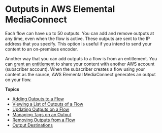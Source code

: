 # Outputs in AWS Elemental MediaConnect<a name="outputs"></a>

Each flow can have up to 50 outputs\. You can add and remove outputs at any time, even when the flow is active\. These outputs are sent to the IP address that you specify\. This option is useful if you intend to send your content to an on\-premises encoder\.

Another way that you can add outputs to a flow is from an entitlement\. You can [grant an entitlement](entitlements-grant.md) to share your content with another AWS account \(subscriber account\)\. When the subscriber creates a flow using your content as the source, AWS Elemental MediaConnect generates an output on your flow\.

**Topics**
+ [Adding Outputs to a Flow](outputs-add.md)
+ [Viewing a List of Outputs of a Flow](outputs-view-list.md)
+ [Updating Outputs on a Flow](outputs-update.md)
+ [Managing Tags on an Output](outputs-manage-tags.md)
+ [Removing Outputs from a Flow](outputs-remove.md)
+ [Output Destinations](destinations.md)